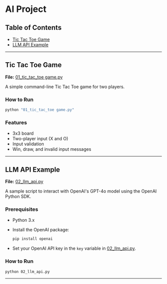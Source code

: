# AI Project

## Table of Contents
- [Tic Tac Toe Game](#tic-tac-toe-game)
- [LLM API Example](#llm-api-example)

---

## Tic Tac Toe Game

**File:** [01_tic_tac_toe game.py](01_tic_tac_toe%20game.py)

A simple command-line Tic Tac Toe game for two players.

### How to Run

```sh
python "01_tic_tac_toe game.py"
```

### Features

- 3x3 board
- Two-player input (X and O)
- Input validation
- Win, draw, and invalid input messages

---

## LLM API Example

**File:** [02_llm_api.py](02_llm_api.py)

A sample script to interact with OpenAI's GPT-4o model using the OpenAI Python SDK.

### Prerequisites

- Python 3.x
- Install the OpenAI package:

  ```sh
  pip install openai
  ```

- Set your OpenAI API key in the `key` variable in [02_llm_api.py](02_llm_api.py).

### How to Run

```sh
python 02_llm_api.py
```

---
